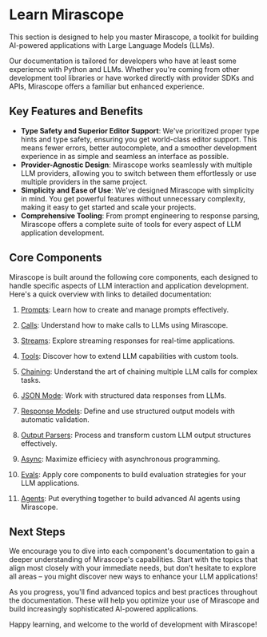 # Learn Mirascope

This section is designed to help you master Mirascope, a toolkit for building AI-powered applications with Large Language Models (LLMs).

Our documentation is tailored for developers who have at least some experience with Python and LLMs. Whether you're coming from other development tool libraries or have worked directly with provider SDKs and APIs, Mirascope offers a familiar but enhanced experience.

## Key Features and Benefits

- **Type Safety and Superior Editor Support**: We've prioritized proper type hints and type safety, ensuring you get world-class editor support. This means fewer errors, better autocomplete, and a smoother development experience in as simple and seamless an interface as possible.
- **Provider-Agnostic Design**: Mirascope works seamlessly with multiple LLM providers, allowing you to switch between them effortlessly or use multiple providers in the same project.
- **Simplicity and Ease of Use**: We've designed Mirascope with simplicity in mind. You get powerful features without unnecessary complexity, making it easy to get started and scale your projects.
- **Comprehensive Tooling**: From prompt engineering to response parsing, Mirascope offers a complete suite of tools for every aspect of LLM application development.

## Core Components

Mirascope is built around the following core components, each designed to handle specific aspects of LLM interaction and application development. Here's a quick overview with links to detailed documentation:

1. [Prompts](./prompts.md): Learn how to create and manage prompts effectively.

2. [Calls](./calls.md): Understand how to make calls to LLMs using Mirascope.

3. [Streams](./streams.md): Explore streaming responses for real-time applications.

4. [Tools](./tools.md): Discover how to extend LLM capabilities with custom tools.

5. [Chaining](./chaining.md): Understand the art of chaining multiple LLM calls for complex tasks.

6. [JSON Mode](./json_mode.md): Work with structured data responses from LLMs.

7. [Response Models](./response_models.md): Define and use structured output models with automatic validation.

8. [Output Parsers](./output_parsers.md): Process and transform custom LLM output structures effectively.

9. [Async](./async.md): Maximize efficiecy with asynchronous programming.

10. [Evals](./evals.md): Apply core components to build evaluation strategies for your LLM applications.

11. [Agents](./agents.md): Put everything together to build advanced AI agents using Mirascope.

## Next Steps

We encourage you to dive into each component's documentation to gain a deeper understanding of Mirascope's capabilities. Start with the topics that align most closely with your immediate needs, but don't hesitate to explore all areas – you might discover new ways to enhance your LLM applications!

As you progress, you'll find advanced topics and best practices throughout the documentation. These will help you optimize your use of Mirascope and build increasingly sophisticated AI-powered applications.

Happy learning, and welcome to the world of development with Mirascope!
